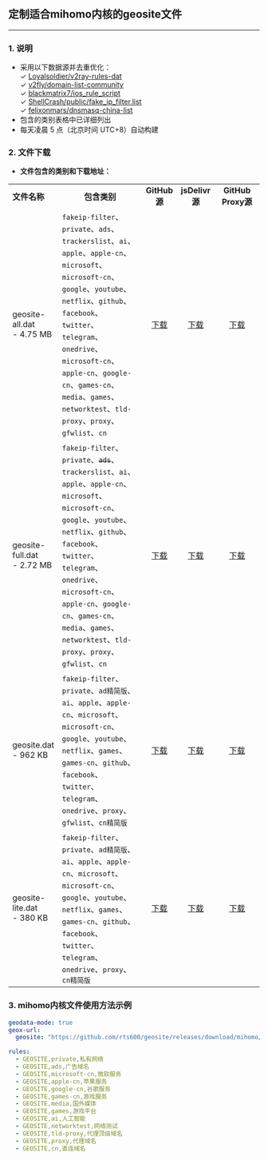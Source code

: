 ## 定制适合mihomo内核的geosite文件

---


### 1. 说明
- 采用以下数据源并去重优化：<br>
 ✓ [Loyalsoldier/v2ray-rules-dat](https://github.com/Loyalsoldier/v2ray-rules-dat)<br>
 ✓ [v2fly/domain-list-community](https://github.com/v2fly/domain-list-community/blob/master/data)<br>
 ✓ [blackmatrix7/ios_rule_script](https://github.com/blackmatrix7/ios_rule_script/tree/master/rule/Clash)<br>
 ✓ [ShellCrash/public/fake_ip_filter.list](https://github.com/juewuy/ShellCrash/blob/dev/public/fake_ip_filter.list)<br>
 ✓ [felixonmars/dnsmasq-china-list](https://github.com/felixonmars/dnsmasq-china-list/blob/master)<br>
- 包含的类别表格中已详细列出
- 每天凌晨 5 点（北京时间 UTC+8）自动构建

### 2. 文件下载
- **文件包含的类别和下载地址：**
<table>
  <tr>
    <td width="18%"><b>文件名称</b></td>
    <td align="center"><b>包含类别</b></td>
    <td width="12%" align="center"><b>GitHub源</b></td>
    <td width="12%" align="center"><b>jsDelivr源</b></td>
    <td width="18%" align="center"><b>GitHub Proxy源</b></td>
  </tr>
  <tr>
    <td>geosite-all.dat<br> - 4.75 MB</td>
    <td><code>fakeip-filter</code>、<code>private</code>、<code>ads</code>、<code>trackerslist</code>、<code>ai</code>、<code>apple</code>、<code>apple-cn</code>、<code>microsoft</code>、<code>microsoft-cn</code>、<code>google</code>、<code>youtube</code>、<code>netflix</code>、<code>github</code>、<code>facebook</code>、<code>twitter</code>、<code>telegram</code>、<code>onedrive</code>、<code>microsoft-cn</code>、<code>apple-cn</code>、<code>google-cn</code>、<code>games-cn</code>、<code>media</code>、<code>games</code>、<code>networktest</code>、<code>tld-proxy</code>、<code>proxy</code>、<code>gfwlist</code>、<code>cn</code></td>
    <td align="center"><a href="https://github.com/rts600/geosite/releases/download/mihomo/geosite-all.dat">下载</a></td>
    <td align="center"><a href="https://cdn.jsdelivr.net/gh/rts600/geosite@mihomo/geosite-all.dat">下载</a></td>
    <td align="center"><a href="https://ghfast.top/https://github.com/rts600/geosite/releases/download/mihomo/geosite-all.dat">下载</a></td>
  </tr>
  <tr>
    <td>geosite-full.dat<br> - 2.72 MB</td>
    <td><code>fakeip-filter</code>、<code>private</code>、<del><code>ads</code></del>、<code>trackerslist</code>、<code>ai</code>、<code>apple</code>、<code>apple-cn</code>、<code>microsoft</code>、<code>microsoft-cn</code>、<code>google</code>、<code>youtube</code>、<code>netflix</code>、<code>github</code>、<code>facebook</code>、<code>twitter</code>、<code>telegram</code>、<code>onedrive</code>、<code>microsoft-cn</code>、<code>apple-cn</code>、<code>google-cn</code>、<code>games-cn</code>、<code>media</code>、<code>games</code>、<code>networktest</code>、<code>tld-proxy</code>、<code>proxy</code>、<code>gfwlist</code>、<code>cn</code></td>
    <td align="center"><a href="https://github.com/rts600/geosite/releases/download/mihomo/geosite-full.dat">下载</a></td>
    <td align="center"><a href="https://cdn.jsdelivr.net/gh/rts600/geosite@mihomo/geosite-full.dat">下载</a></td>
    <td align="center"><a href="https://ghfast.top/https://github.com/rts600/geosite/releases/download/mihomo/geosite-full.dat">下载</a></td>
  </tr>
  <tr>
    <td>geosite.dat<br> - 962 KB</td>
    <td><code>fakeip-filter</code>、<code>private</code>、<code>ad精简版</code>、<code>ai</code>、<code>apple</code>、<code>apple-cn</code>、<code>microsoft</code>、<code>microsoft-cn</code>、<code>google</code>、<code>youtube</code>、<code>netflix</code>、<code>games</code>、<code>games-cn</code>、<code>github</code>、<code>facebook</code>、<code>twitter</code>、<code>telegram</code>、<code>onedrive</code>、<code>proxy</code>、<code>gfwlist</code>、<code>cn精简版</code></td>
    <td align="center"><a href="https://github.com/rts600/geosite/releases/download/mihomo/geosite.dat">下载</a></td>
    <td align="center"><a href="https://cdn.jsdelivr.net/gh/rts600/geosite@mihomo/geosite.dat">下载</a></td>
    <td align="center"><a href="https://ghfast.top/https://github.com/rts600/geosite/releases/download/mihomo/geosite.dat">下载</a></td>
  </tr>
  <tr>
    <td>geosite-lite.dat<br> - 380 KB</td>
    <td><code>fakeip-filter</code>、<code>private</code>、<code>ad精简版</code>、<code>ai</code>、<code>apple</code>、<code>apple-cn</code>、<code>microsoft</code>、<code>microsoft-cn</code>、<code>google</code>、<code>youtube</code>、<code>netflix</code>、<code>games</code>、<code>games-cn</code>、<code>github</code>、<code>facebook</code>、<code>twitter</code>、<code>telegram</code>、<code>onedrive</code>、<code>proxy</code>、<code>cn精简版</code></td>
    <td align="center"><a href="https://github.com/rts600/geosite/releases/download/mihomo/geosite-lite.dat">下载</a></td>
    <td align="center"><a href="https://cdn.jsdelivr.net/gh/rts600/geosite@mihomo/geosite-lite.dat">下载</a></td>
    <td align="center"><a href="https://ghfast.top/https://github.com/rts600/geosite/releases/download/mihomo/geosite-lite.dat">下载</a></td>
  </tr>
</table>

### 3. mihomo内核文件使用方法示例

```yaml
geodata-mode: true
geox-url:
  geosite: "https://github.com/rts600/geosite/releases/download/mihomo/geosite-all.dat"

rules:
  - GEOSITE,private,私有网络
  - GEOSITE,ads,广告域名
  - GEOSITE,microsoft-cn,微软服务
  - GEOSITE,apple-cn,苹果服务
  - GEOSITE,google-cn,谷歌服务
  - GEOSITE,games-cn,游戏服务
  - GEOSITE,media,国外媒体
  - GEOSITE,games,游戏平台
  - GEOSITE,ai,人工智能
  - GEOSITE,networktest,网络测试
  - GEOSITE,tld-proxy,代理顶级域名
  - GEOSITE,proxy,代理域名
  - GEOSITE,cn,直连域名
```
